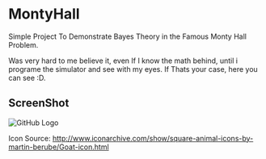 # MontyHall
Simple Project To Demonstrate Bayes Theory in the Famous Monty Hall Problem. 

Was very hard to me believe it, even If I know the math behind, until i programe the simulator and see with my eyes. If Thats your case, here you can see :D.

## ScreenShot
![GitHub Logo](/ScreenShot/ScreenShot.png)

Icon Source:
http://www.iconarchive.com/show/square-animal-icons-by-martin-berube/Goat-icon.html
